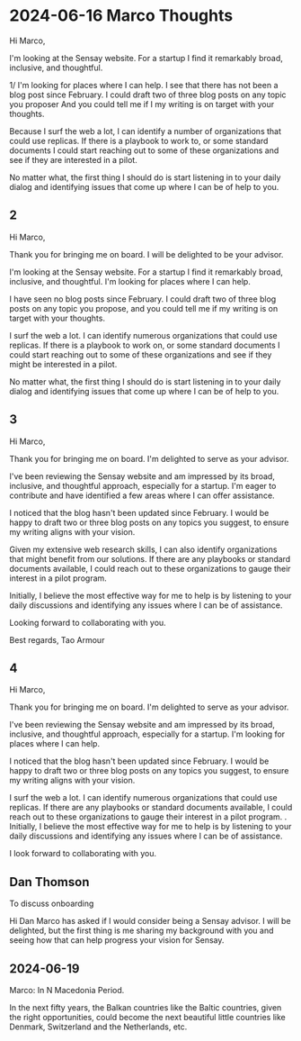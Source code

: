 # 2024-06-16 Marco Thoughts

Hi Marco,

I'm looking at the Sensay website. For a startup I find it remarkably broad, inclusive, and thoughtful.

1/ I'm looking for places where I can help. I see that there has not been a blog post since February. I could draft two of three blog posts on any topic you proposer And you could tell me if I my writing is on target with your thoughts.

Because I surf the web a lot, I can identify a number of organizations that could use replicas. If there is a playbook to work to, or some standard documents I could start reaching out to some of these organizations and see if they are interested in a pilot.

No matter what, the first thing I should do is start listening in to your daily dialog and identifying issues that come up where I can be of help to you.

## 2

Hi Marco,

Thank you for bringing me on board. I will be delighted to be your advisor.

I'm looking at the Sensay website. For a startup I find it remarkably broad, inclusive, and thoughtful. I'm looking for places where I can help.

I have seen no blog posts since February. I could draft two of three blog posts on any topic you propose, and you could tell me if my writing is on target with your thoughts.

I surf the web a lot. I can identify numerous organizations that could use replicas. If there is a playbook to work on, or some standard documents I could start reaching out to some of these organizations and see if they might be interested in a pilot.

No matter what, the first thing I should do is start listening in to your daily dialog and identifying issues that come up where I can be of help to you.



## 3

Hi Marco,

Thank you for bringing me on board. I'm delighted to serve as your advisor.

I've been reviewing the Sensay website and am impressed by its broad, inclusive, and thoughtful approach, especially for a startup. I'm eager to contribute and have identified a few areas where I can offer assistance.

I noticed that the blog hasn't been updated since February. I would be happy to draft two or three blog posts on any topics you suggest, to ensure my writing aligns with your vision.

Given my extensive web research skills, I can also identify organizations that might benefit from our solutions. If there are any playbooks or standard documents available, I could reach out to these organizations to gauge their interest in a pilot program.

Initially, I believe the most effective way for me to help is by listening to your daily discussions and identifying any issues where I can be of assistance.

Looking forward to collaborating with you.

Best regards,
Tao Armour


## 4

Hi Marco,

Thank you for bringing me on board. I'm delighted to serve as your advisor.

I've been reviewing the Sensay website and am impressed by its broad, inclusive, and thoughtful approach, especially for a startup. I'm looking for places where I can help.

I noticed that the blog hasn't been updated since February. I would be happy to draft two or three blog posts on any topics you suggest, to ensure my writing aligns with your vision.

I surf the web a lot. I can identify numerous organizations that could use replicas. If there are any playbooks or standard documents available, I could reach out to these organizations to gauge their interest in a pilot program.
.
Initially, I believe the most effective way for me to help is by listening to your daily discussions and identifying any issues where I can be of assistance.

I look forward to collaborating with you.

## Dan Thomson

To discuss onboarding

Hi Dan
Marco has asked if I would consider being a Sensay advisor. I will be delighted, but the first thing is me sharing my background with you and seeing how that can help progress your vision for Sensay.


## 2024-06-19

Marco: In N Macedonia Period.

In the next fifty years, the Balkan countries like the Baltic countries, given the right opportunities, could become the next beautiful little countries like Denmark, Switzerland and the Netherlands, etc.

